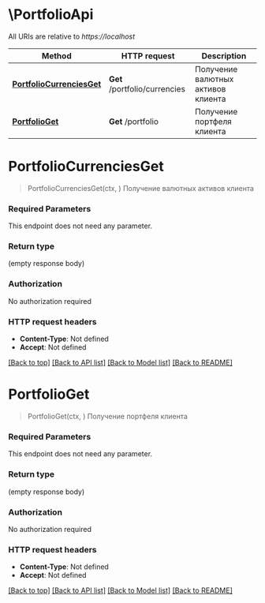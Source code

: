 # \PortfolioApi

All URIs are relative to *https://localhost*

Method | HTTP request | Description
------------- | ------------- | -------------
[**PortfolioCurrenciesGet**](PortfolioApi.md#PortfolioCurrenciesGet) | **Get** /portfolio/currencies | Получение валютных активов клиента
[**PortfolioGet**](PortfolioApi.md#PortfolioGet) | **Get** /portfolio | Получение портфеля клиента


# **PortfolioCurrenciesGet**
> PortfolioCurrenciesGet(ctx, )
Получение валютных активов клиента

### Required Parameters
This endpoint does not need any parameter.

### Return type

 (empty response body)

### Authorization

No authorization required

### HTTP request headers

 - **Content-Type**: Not defined
 - **Accept**: Not defined

[[Back to top]](#) [[Back to API list]](../README.md#documentation-for-api-endpoints) [[Back to Model list]](../README.md#documentation-for-models) [[Back to README]](../README.md)

# **PortfolioGet**
> PortfolioGet(ctx, )
Получение портфеля клиента

### Required Parameters
This endpoint does not need any parameter.

### Return type

 (empty response body)

### Authorization

No authorization required

### HTTP request headers

 - **Content-Type**: Not defined
 - **Accept**: Not defined

[[Back to top]](#) [[Back to API list]](../README.md#documentation-for-api-endpoints) [[Back to Model list]](../README.md#documentation-for-models) [[Back to README]](../README.md)

